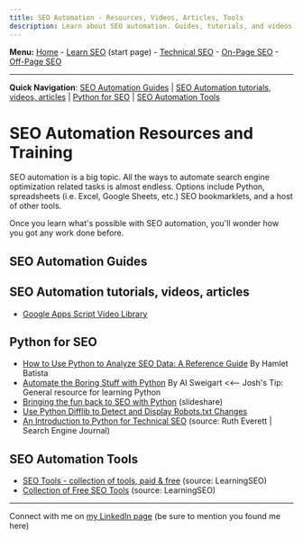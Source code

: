 ```yaml
---
title: SEO Automation - Resources, Videos, Articles, Tools
description: Learn about SEO automation. Guides, tutorials, and videos for learning how to automate search engine optimization. Python for SEO, automation tools, and more!
---
```

<b>Menu:</b> <a href="/">Home</a> - <a href="learn-seo.html">Learn SEO</a> (start page) - <a href="technical-seo.html">Technical SEO</a> - <a href="on-page-seo.html">On-Page SEO</a> - <a href="off-page-seo.html">Off-Page SEO</a>
<hr />
<strong>Quick Navigation</strong>: <a href="#seo-automation-guides">SEO Automation Guides</a> | <a href="#seo-automation-tutorials">SEO Automation tutorials, videos, articles</a> | <a href="#python-seo">Python for SEO</a> | <a href="#seo-automation-tools">SEO Automation Tools</a>

# SEO Automation Resources and Training

SEO automation is a big topic. All the ways to automate search engine optimization related tasks is almost endless. Options include Python, spreadsheets (i.e. Excel, Google Sheets, etc.) SEO bookmarklets, and a host of other tools.

Once you learn what's possible with SEO automation, you'll wonder how you got any work done before.

<h2 id="seo-automation-guides">SEO Automation Guides </h2>


<h2 id="seo-automation-tutorials">SEO Automation tutorials, videos, articles </h2>

* <a href="https://developers.google.com/apps-script/guides/videos" target="_blank" rel="noopener">Google Apps Script Video Library</a>



<h2 id="python-seo">Python for SEO </h2>

* <a href="https://www.searchenginejournal.com/python-seo-data-reference-guide/287927/?utm_source=search_library_joshhinds" target="_blank" rel="noopener">How to Use Python to Analyze SEO Data: A Reference Guide</a> By Hamlet Batista
* <a href="https://automatetheboringstuff.com" target="_blank" rel="noopener">Automate the Boring Stuff with Python</a> By Al Sweigart <<-- Josh's Tip: General resource for learning Python 
* <a href="http://www.slideshare.net/bgoerler/bringing-the-fun-back-to-seo-with-python" target="_blank" rel="noopener">Bringing the fun back to SEO with Python</a> (slideshare)
* <a href="https://importsem.com/use-python-difflib-to-automate-robots-txt-change-detection/" target="_blank" rel="noopener">Use Python Difflib to Detect and Display Robots.txt Changes</a>
* <a href="https://www.searchenginejournal.com/python-technical-seo/330515/" target="_blank" rel="noopener">An Introduction to Python for Technical SEO</a> (source: Ruth Everett | Search Engine Journal)


<h2 id="seo-automation-tools">SEO Automation Tools</h2>

* <a href="https://learningseo.io/seo-tools/" target="_blank" rel="noopener">SEO Tools - collection of tools, paid & free</a> (source: LearningSEO) 
* <a href="https://learningseo.io/implement-with-free-seo-tools/" target="_blank" rel="noopener">Collection of Free SEO Tools</a> (source: LearningSEO)


<hr>
Connect with me on <a href="https://www.linkedin.com/in/joshhinds">my LinkedIn page</a> (be sure to mention you found me here)
